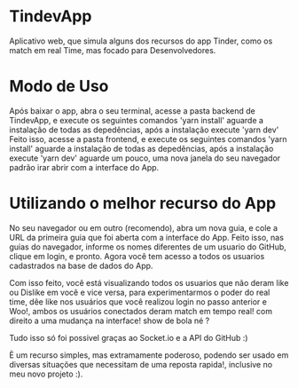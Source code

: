 # TindevApp
Aplicativo web, que simula alguns dos recursos do app Tinder, como os match em real Time, mas focado  para Desenvolvedores.

# Modo de Uso
Após baixar o app, abra o seu terminal, acesse a pasta backend de TindevApp, e execute os seguintes comandos 'yarn install' aguarde a instalação de todas as depedências, após a instalação execute 'yarn dev'
Feito isso, acesse a pasta frontend, e execute os seguintes comandos  'yarn install' aguarde a instalação de todas as depedências, após a instalação execute 'yarn dev' aguarde um pouco, uma nova janela do seu navegador padrão irar abrir com a interface do App.

# Utilizando o melhor recurso do App
No seu navegador ou em outro (recomendo), abra um nova guia, e cole a URL da primeira guia que foi aberta com a interface do App. Feito isso, nas guias do navegador, informe os nomes diferentes de um usuario do GitHub, clique em login, e pronto. Agora você tem acesso a todos os usuarios cadastrados na base de dados do App.

Com isso feito, você está visualizando todos os usuarios que não deram like ou Dislike em você e vice versa, para experimentarmos o poder do real time, dêe like nos usuários que você realizou login no passo anterior e Woo!, ambos os usuários conectados deram match em tempo real! com direito a uma mudança na interface! show de bola né ?

Tudo isso só foi possivel graças ao Socket.io e a API do GitHub :)

È um recurso simples, mas extramamente poderoso, podendo ser usado em diversas situações que necessitam de uma reposta rapida!, inclusive no meu novo projeto :).
